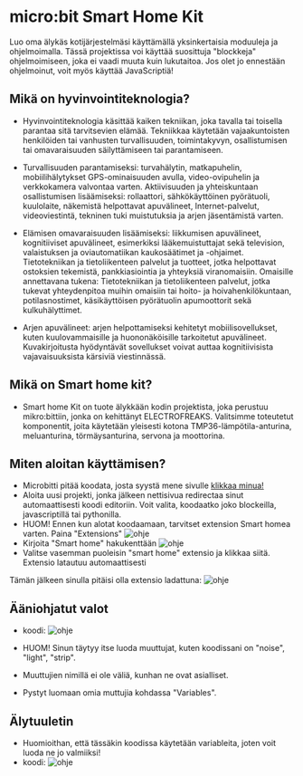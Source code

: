 # micro:bit Smart Home Kit
Luo oma älykäs kotijärjestelmäsi käyttämällä yksinkertaisia moduuleja ja ohjelmoimalla.
Tässä projektissa voi käyttää suosittuja "blockkeja" ohjelmoimiseen, joka ei vaadi muuta kuin lukutaitoa.
Jos olet jo ennestään ohjelmoinut, voit myös käyttää JavaScriptiä!
## Mikä on hyvinvointiteknologia?

* Hyvinvointiteknologia käsittää kaiken tekniikan, joka tavalla tai toisella parantaa sitä tarvitsevien elämää. Tekniikkaa käytetään vajaakuntoisten henkilöiden tai vanhusten turvallisuuden, toimintakyvyn, osallistumisen tai omavaraisuuden säilyttämiseen tai parantamiseen.

* Turvallisuuden parantamiseksi: turvahälytin, matkapuhelin, mobiilihälytykset GPS-ominaisuuden avulla, video-ovipuhelin ja verkkokamera valvontaa varten.
Aktiivisuuden ja yhteiskuntaan osallistumisen lisäämiseksi: rollaattori, sähkökäyttöinen pyörätuoli, kuulolaite, näkemistä helpottavat apuvälineet, Internet-palvelut, videoviestintä, tekninen tuki muistutuksia ja arjen jäsentämistä varten.

* Elämisen omavaraisuuden lisäämiseksi: liikkumisen apuvälineet, kognitiiviset apuvälineet, esimerkiksi lääkemuistuttajat sekä television, valaistuksen ja oviautomatiikan kaukosäätimet ja -ohjaimet. Tietotekniikan ja tietoliikenteen palvelut ja tuotteet, jotka helpottavat ostoksien tekemistä, pankkiasiointia ja yhteyksiä viranomaisiin.
Omaisille annettavana tukena: Tietotekniikan ja tietoliikenteen palvelut, jotka tukevat yhteydenpitoa muihin omaisiin tai hoito- ja hoivahenkilökuntaan, potilasnostimet, käsikäyttöisen pyörätuolin apumoottorit sekä kulkuhälyttimet.

* Arjen apuvälineet: arjen helpottamiseksi kehitetyt mobiilisovellukset, kuten kuulovammaisille ja huononäköisille tarkoitetut apuvälineet. Kuvakirjoitusta hyödyntävät sovellukset voivat auttaa kognitiivisista vajavaisuuksista kärsiviä viestinnässä.


## Mikä on Smart home kit?

* Smart home Kit on tuote älykkään kodin projektista, joka perustuu mikro:bittiin, jonka on kehittänyt ELECTROFREAKS. Valitsimme toteutetut komponentit, joita käytetään yleisesti kotona TMP36-lämpötila-anturina, meluanturina, törmäysanturina, servona ja moottorina. 

## Miten aloitan käyttämisen? 

* Microbitti pitää koodata, josta syystä mene sivulle [klikkaa minua!](https://makecode.microbit.org)
* Aloita uusi projekti, jonka jälkeen nettisivua redirectaa sinut automaattisesti koodi editoriin. Voit valita, koodaatko joko blockeilla, javascriptillä tai pythonilla.
 * HUOM! Ennen kun alotat koodaamaan, tarvitset extension Smart homea varten. Paina "Extensions" ![ohje](https://i.imgur.com/wWxeLfe.png)
 * Kirjoita "Smart home" hakukenttään ![ohje](https://i.imgur.com/C0hdQcr.png)
 * Valitse vasemman puoleisin "smart home" extensio ja klikkaa siitä. Extensio latautuu automaattisesti 
 
 Tämän jälkeen sinulla pitäisi olla extensio ladattuna:
 ![ohje](https://i.imgur.com/eFxTIxw.png)
 
 
 ## Ääniohjatut valot
 
 * koodi:
 ![ohje](https://i.imgur.com/XRM7zdt.png)
 
 * HUOM! Sinun täytyy itse luoda muuttujat, kuten koodissani on "noise", "light", "strip".
 * Muuttujien nimillä ei ole väliä, kunhan ne ovat asialliset.
 * Pystyt luomaan omia muttujia kohdassa "Variables".
 
 
 ## Älytuuletin
 
 * Huomioithan, että tässäkin koodissa käytetään variableita, joten voit luoda ne jo valmiiksi!
 * koodi:
 ![ohje](https://i.imgur.com/Pxp3ec5.png)
 
